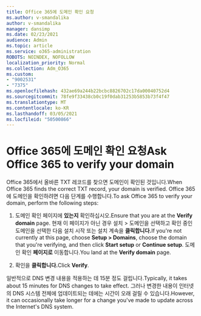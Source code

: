 ```yaml
---
title: Office 365에 도메인 확인 요청
ms.author: v-smandalika
author: v-smandalika
manager: dansimp
ms.date: 02/23/2021
audience: Admin
ms.topic: article
ms.service: o365-administration
ROBOTS: NOINDEX, NOFOLLOW
localization_priority: Normal
ms.collection: Adm_O365
ms.custom:
- "9002531"
- "7375"
ms.openlocfilehash: 432ae69a244b22bcbc8826702c17da00040752d4
ms.sourcegitcommit: 78fe9f33438cb0c19f0dab31253b5853b73f4f47
ms.translationtype: MT
ms.contentlocale: ko-KR
ms.lasthandoff: 03/05/2021
ms.locfileid: "50500866"
---
```

# <a name="ask-office-365-to-verify-your-domain"></a><span data-ttu-id="e4a6a-102">Office 365에 도메인 확인 요청</span><span class="sxs-lookup"><span data-stu-id="e4a6a-102">Ask Office 365 to verify your domain</span></span>

<span data-ttu-id="e4a6a-103">Office 365에서 올바른 TXT 레코드를 찾으면 도메인이 확인된 것입니다.</span><span class="sxs-lookup"><span data-stu-id="e4a6a-103">When Office 365 finds the correct TXT record, your domain is verified.</span></span> <span data-ttu-id="e4a6a-104">Office 365에 도메인을 확인하려면 다음 단계를 수행합니다.</span><span class="sxs-lookup"><span data-stu-id="e4a6a-104">To ask Office 365 to verify your domain, perform the following steps:</span></span>

1. <span data-ttu-id="e4a6a-105">도메인 확인 페이지에 **있는지** 확인하십시오.</span><span class="sxs-lookup"><span data-stu-id="e4a6a-105">Ensure that you are at the **Verify domain** page.</span></span> <span data-ttu-id="e4a6a-106">현재 이 페이지가 아닌 경우 설치 > 도메인을 선택하고 확인 중인 도메인을 선택한 다음 설치  시작 또는 설치 계속을 **클릭합니다.**</span><span class="sxs-lookup"><span data-stu-id="e4a6a-106">If you're not currently at this page, choose **Setup > Domains**, choose the domain that you're verifying, and then click **Start setup** or **Continue setup**.</span></span> <span data-ttu-id="e4a6a-107">도메인 확인 **페이지로** 이동합니다.</span><span class="sxs-lookup"><span data-stu-id="e4a6a-107">You land at the **Verify domain** page.</span></span>

2. <span data-ttu-id="e4a6a-108">확인을 **클릭합니다.**</span><span class="sxs-lookup"><span data-stu-id="e4a6a-108">Click **Verify**.</span></span>

<span data-ttu-id="e4a6a-109">일반적으로 DNS 변경 내용을 적용하는 데 15분 정도 걸립니다.</span><span class="sxs-lookup"><span data-stu-id="e4a6a-109">Typically, it takes about 15 minutes for DNS changes to take effect.</span></span> <span data-ttu-id="e4a6a-110">그러나 변경한 내용이 인터넷의 DNS 시스템 전체에 업데이트되는 데에는 시간이 오래 걸릴 수 있습니다.</span><span class="sxs-lookup"><span data-stu-id="e4a6a-110">However, it can occasionally take longer for a change you've made to update across the Internet's DNS system.</span></span>

